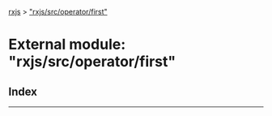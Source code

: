 [rxjs](../README.md) > ["rxjs/src/operator/first"](../modules/_rxjs_src_operator_first_.md)

# External module: "rxjs/src/operator/first"

## Index

---

